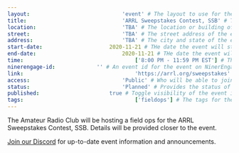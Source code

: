 ```yaml
---
layout:								'event' # The layout to use for the event page. This should never be changed.
title:								'ARRL Sweepstakes Contest, SSB' # The name of the event.
location:							'TBA' # The location or building of the event.
street:								'TBA' # The street address of the event.
address:							'TBA' # The city and state of the event.
start-date:						2020-11-21 # THe date the event will start. YYYY-MM-DD.
end-date:							2020-11-21 # THe date the event will end. YYYY-MM-DD.
time:									['8:00 PM - 11:59 PM EST'] # The time range of the event. Does not include travel. An array of times for multi-day events.
ninerengage-id:				'' # An event id for the event on NinerEngage. Optional.
link:									'https://arrl.org/sweepstakes' # An external link to the event. Optional.
access:								'Public' # Who will be able to join us for the event. Values: 'Club', 'School', or 'Public'.
status:								'Planned' # Provides the status of the event. Values: 'Attending', 'Planned', 'Cancelled'.
published:						true # Toggle visibility of the event in feeds.
tags:									['fieldops'] # The tags for the event.
---
```



The Amateur Radio Club will be hosting a field ops for the ARRL Sweepstakes Contest, SSB. Details will be provided closer to the event.

[Join our Discord](https://ninerengage.uncc.edu/news/174684) for up-to-date event information and announcements.
